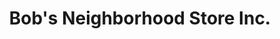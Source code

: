 ---
title: "Bob's Neighborhood Store Inc."
url: /madawaska/bobs-neighborhood-store-inc/
shop: convenience
---